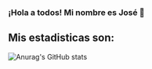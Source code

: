 ### ¡Hola a todos! Mi nombre es José 👋

## Mis estadisticas son:

![Anurag's GitHub stats](https://github-readme-stats.vercel.app/api?username=JesusArellano16)
